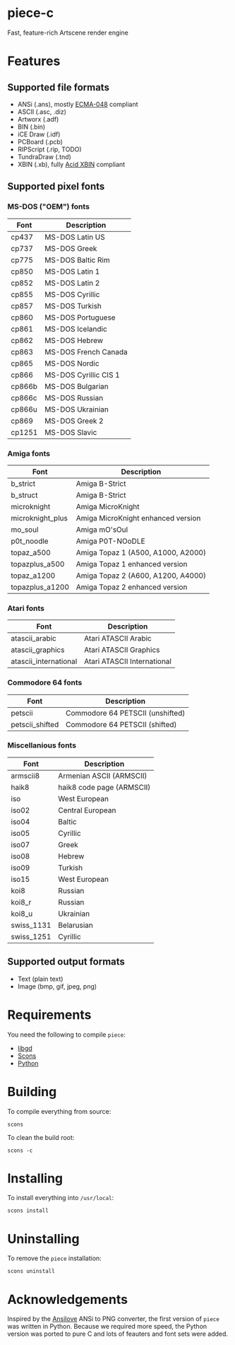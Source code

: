 # piece-c

Fast, feature-rich Artscene render engine


# Features

## Supported file formats

* ANSi (.ans), mostly [ECMA-048](http://www.ecma-international.org/publications/standards/Ecma-048.htm) compliant
* ASCII (.asc, .diz)
* Artworx (.adf)
* BIN (.bin)
* iCE Draw (.idf)
* PCBoard (.pcb)
* RIPScript (.rip, TODO)
* TundraDraw (.tnd)
* XBIN (.xb), fully [Acid XBIN](http://www.acid.org/info/xbin/xbin.htm) compliant


## Supported pixel fonts

### MS-DOS ("OEM") fonts

Font                  | Description
--------------------- | ------------------------------------------------------
cp437                 | MS-DOS Latin US
cp737                 | MS-DOS Greek
cp775                 | MS-DOS Baltic Rim
cp850                 | MS-DOS Latin 1
cp852                 | MS-DOS Latin 2
cp855                 | MS-DOS Cyrillic
cp857                 | MS-DOS Turkish
cp860                 | MS-DOS Portuguese
cp861                 | MS-DOS Icelandic
cp862                 | MS-DOS Hebrew
cp863                 | MS-DOS French Canada
cp865                 | MS-DOS Nordic
cp866                 | MS-DOS Cyrillic CIS 1
cp866b                | MS-DOS Bulgarian
cp866c                | MS-DOS Russian
cp866u                | MS-DOS Ukrainian
cp869                 | MS-DOS Greek 2
cp1251                | MS-DOS Slavic

### Amiga fonts

Font                  | Description
--------------------- | ------------------------------------------------------
b_strict              | Amiga B-Strict
b_struct              | Amiga B-Strict
microknight           | Amiga MicroKnight
microknight_plus      | Amiga MicroKnight enhanced version
mo_soul               | Amiga mO'sOul
p0t_noodle            | Amiga P0T-NOoDLE
topaz_a500            | Amiga Topaz 1 (A500, A1000, A2000)
topazplus_a500        | Amiga Topaz 1 enhanced version
topaz_a1200           | Amiga Topaz 2 (A600, A1200, A4000)
topazplus_a1200       | Amiga Topaz 2 enhanced version

### Atari fonts

Font                  | Description
--------------------- | ------------------------------------------------------
atascii_arabic        | Atari ATASCII Arabic
atascii_graphics      | Atari ATASCII Graphics
atascii_international | Atari ATASCII International

### Commodore 64 fonts

Font                  | Description
--------------------- | ------------------------------------------------------
petscii               | Commodore 64 PETSCII (unshifted)
petscii_shifted       | Commodore 64 PETSCII (shifted)

### Miscellanious fonts

Font                  | Description
--------------------- | ------------------------------------------------------
armscii8              | Armenian ASCII (ARMSCII)
haik8                 | haik8 code page (ARMSCII)
iso                   | West European
iso02                 | Central European
iso04                 | Baltic
iso05                 | Cyrillic
iso07                 | Greek
iso08                 | Hebrew
iso09                 | Turkish
iso15                 | West European
koi8                  | Russian
koi8_r                | Russian
koi8_u                | Ukrainian
swiss_1131            | Belarusian
swiss_1251            | Cyrillic

## Supported output formats

* Text (plain text)
* Image (bmp, gif, jpeg, png)


# Requirements

You need the following to compile ``piece``:

* [libgd](http://libgd.bitbucket.org/)
* [Scons](http://www.scons.org/)
* [Python](http://python.org/)


# Building

To compile everything from source:

    scons

To clean the build root:

    scons -c


# Installing

To install everything into ``/usr/local``:

    scons install


# Uninstalling

To remove the ``piece`` installation:

    scons uninstall


# Acknowledgements

Inspired by the [Ansilove](http://ansilove.sourceforge.net/) ANSi to PNG
converter, the first version of ``piece`` was written in Python. Because we
required more speed, the Python version was ported to pure C and lots of
feauters and font sets were added.
